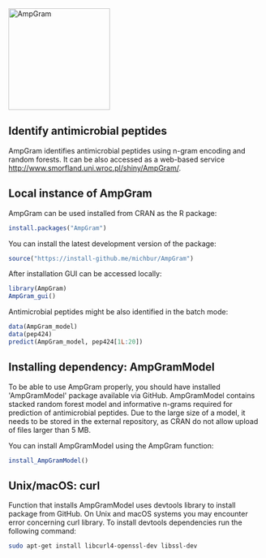 
<img src="https://github.com/michbur/AmpGram/blob/master/inst/AmpGram/AMP_log.png" alt="AmpGram" style="height: 200px;"/>

Identify antimicrobial peptides
-------------------------

AmpGram identifies antimicrobial peptides using n-gram encoding and random forests. It can be also accessed as a web-based service http://www.smorfland.uni.wroc.pl/shiny/AmpGram/. 

Local instance of AmpGram
------------------------
AmpGram can be used installed from CRAN as the R package:

```R
install.packages("AmpGram")
```

You can install the latest development version of the package:

```R
source("https://install-github.me/michbur/AmpGram")
```

After installation GUI can be accessed locally:

```R
library(AmpGram)
AmpGram_gui()
```

Antimicrobial peptides might be also identified in the batch mode:

```R
data(AmpGram_model)
data(pep424)
predict(AmpGram_model, pep424[1L:20])
```

Installing dependency: AmpGramModel
------------------------
To be able to use AmpGram properly, you should have installed 'AmpGramModel' package available via GitHub. 
AmpGramModel contains stacked random forest model and informative n-grams required for prediction of antimicrobial peptides.
Due to the large size of a model, it needs to be stored in the external repository, as CRAN do not allow upload of files
larger than 5 MB. 

You can install AmpGramModel using the AmpGram function:

```R
install_AmpGramModel()
```

Unix/macOS: curl
------------------------
Function that installs AmpGramModel uses devtools library to install package from GitHub. 
On Unix and macOS systems you may encounter error concerning curl library. To install devtools 
dependencies run the following command:

```bash
sudo apt-get install libcurl4-openssl-dev libssl-dev
```
